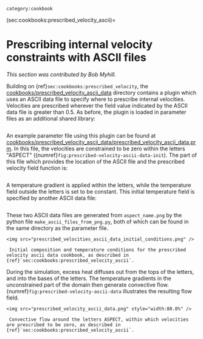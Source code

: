 ```{tags}
category:cookbook
```

(sec:cookbooks:prescribed_velocity_ascii)=
# Prescribing internal velocity constraints with ASCII files

*This section was contributed by Bob Myhill.*

Building on {ref}`sec:cookbooks:prescribed_velocity`, the
[cookbooks/prescribed_velocity_ascii_data](https://www.github.com/geodynamics/aspect/blob/main/cookbooks/prescribed_velocity_ascii_data) directory contains a plugin which
uses an ASCII data file to specify where to prescribe internal velocities.
Velocities are prescribed wherever the field value indicated by the ASCII data
file is greater than 0.5. As before, the plugin is loaded in parameter files
as an additional shared library:

```{literalinclude} prescribed_velocity_ascii_data.prm.0.out
```

An example parameter file using this plugin can be found at
[cookbooks/prescribed_velocity_ascii_data/prescribed_velocity_ascii_data.prm](https://www.github.com/geodynamics/aspect/blob/main/cookbooks/prescribed_velocity_ascii_data/prescribed_velocity_ascii_data.prm).
In this file, the velocities are constrained to be zero within the letters
"ASPECT" ({numref}`fig:prescribed-velocity-ascii-data-init`). The part of this file which provides
the location of the ASCII file and the prescribed velocity field function is:

```{literalinclude} prescribed_velocity_ascii_data.prm.1.out
```

A temperature gradient is applied within the letters, while the temperature
field outside the letters is set to be constant. This initial temperature
field is specified by another ASCII data file:

```{literalinclude} prescribed_velocity_ascii_data.prm.2.out
```

These two ASCII data files are generated from `aspect_name.png` by the python
file `make_ascii_files_from_png.py`, both of which can be found in the same
directory as the parameter file.

```{figure-md} fig:prescribed-velocity-ascii-data-init
<img src="prescribed_velocities_ascii_data_initial_conditions.png" />

 Initial composition and temperature conditions for the prescribed velocity ascii data cookbook, as described in {ref}`sec:cookbooks:prescribed_velocity_ascii`.
```

During the simulation, excess heat diffuses out from the tops of the letters,
and into the bases of the letters. The temperature gradients in the
unconstrained part of the domain then generate convective flow.
{numref}`fig:prescribed-velocity-ascii-data` illustrates the resulting flow field.

```{figure-md} fig:prescribed-velocity-ascii-data
<img src="prescribed_velocity_ascii_data.png" style="width:80.0%" />

 Convective flow around the letters ASPECT, within which velocities are prescribed to be zero, as described in {ref}`sec:cookbooks:prescribed_velocity_ascii`.
```
